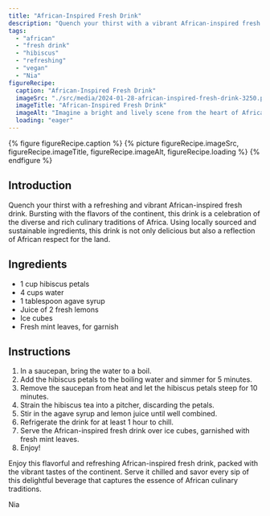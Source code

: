 ```yaml
---
title: "African-Inspired Fresh Drink"
description: "Quench your thirst with a vibrant African-inspired fresh drink. Made with hibiscus petals, lemon juice, and a touch of sweetness, this refreshing beverage captures the flavors of the continent. Vegan and delicious!"
tags:
  - "african"
  - "fresh drink"
  - "hibiscus"
  - "refreshing"
  - "vegan"
  - "Nia"
figureRecipe: 
  caption: "African-Inspired Fresh Drink"
  imageSrc: "./src/media/2024-01-28-african-inspired-fresh-drink-3250.png"
  imageTitle: "African-Inspired Fresh Drink"
  imageAlt: "Imagine a bright and lively scene from the heart of Africa. The natural daylight pours onto a table set in an exquisite manner. Sitting in the middle is a tall, dewy glass filled with a vivid ruby-red liquid, an African specialty drink made of hibiscus petals. Clusters of ice cubes are gently floating, their streaks of cold white contrasting the beverage's warmth. Fresh green mint leaves stand out as a garnish. Yellow lemon slices surround the glass on the tabletop, adding a citrus vibrancy. Nearby, a wooden spoon rests, ready for stirring. Other elements on the table include a woven basket spilling with hibiscus petals, a testament to the drink's local origin. Lush African greenery or a sunlit horizon subtly peeks in the background. The image echoes a refreshing sense of life, representing the vibrant colors of Africa, with a balanced composition that invites viewers to savor this delicious drink."
  loading: "eager"
---
```


{% figure figureRecipe.caption %}
{% picture figureRecipe.imageSrc, figureRecipe.imageTitle, figureRecipe.imageAlt, figureRecipe.loading %}
{% endfigure %}

## Introduction

Quench your thirst with a refreshing and vibrant African-inspired fresh drink. Bursting with the flavors of the continent, this drink is a celebration of the diverse and rich culinary traditions of Africa. Using locally sourced and sustainable ingredients, this drink is not only delicious but also a reflection of African respect for the land.

## Ingredients

- 1 cup hibiscus petals
- 4 cups water
- 1 tablespoon agave syrup
- Juice of 2 fresh lemons
- Ice cubes
- Fresh mint leaves, for garnish

## Instructions

1. In a saucepan, bring the water to a boil.
2. Add the hibiscus petals to the boiling water and simmer for 5 minutes.
3. Remove the saucepan from heat and let the hibiscus petals steep for 10 minutes.
4. Strain the hibiscus tea into a pitcher, discarding the petals.
5. Stir in the agave syrup and lemon juice until well combined.
6. Refrigerate the drink for at least 1 hour to chill.
7. Serve the African-inspired fresh drink over ice cubes, garnished with fresh mint leaves.
8. Enjoy!

Enjoy this flavorful and refreshing African-inspired fresh drink, packed with the vibrant tastes of the continent. Serve it chilled and savor every sip of this delightful beverage that captures the essence of African culinary traditions.

Nia

